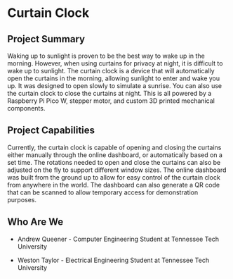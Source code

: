 # Curtain Clock

## Project Summary

Waking up to sunlight is proven to be the best way to wake up in the morning. However, when using curtains for privacy at night, it is difficult to wake up to sunlight. The curtain clock is a device that will automatically open the curtains in the morning, allowing sunlight to enter and wake you up. It was designed to open slowly to simulate a sunrise. You can also use the curtain clock to close the curtains at night. This is all powered by a Raspberry Pi Pico W, stepper motor, and custom 3D printed mechanical components.

## Project Capabilities

Currently, the curtain clock is capable of opening and closing the curtains either manually through the online dashboard, or automatically based on a set time. The rotations needed to open and close the curtains can also be adjusted on the fly to support different window sizes. The online dashboard was built from the ground up to allow for easy control of the curtain clock from anywhere in the world. The dashboard can also generate a QR code that can be scanned to allow temporary access for demonstration purposes.

## Who Are We

- Andrew Queener - Computer Engineering Student at Tennessee Tech University

- Weston Taylor - Electrical Engineering Student at Tennessee Tech University
